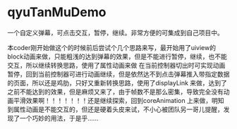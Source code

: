 # qyuTanMuDemo
一个自定义弹幕，可点击交互，暂停，继续。非常方便的可集成到自己项目中。


本coder刚开始做这个的时候前后尝试个几个思路来写，最开始用了uiview的block动画来做，只能粗浅的达到弹幕的效果，但是不能进行暂停，继续，也不能交互，所以继续转换思路，使用了属性动画来做
在当前控制器切出时可实现动画暂停，回到当前控制器可进行动画继续，但是依然达不到点击弹幕推入带指定数据的页面，所以还是鸡肋，只好又重新转换思路，使用了displayLink
来做，达到了之前不能达到的效果，但是麻烦又来了，由于帧数不是那么密集，导致完全没有动画平滑效果啊！！！！！！！还是继续探索，回到coreAnimation
上来做，明知到属性动画是不能交互的，但还是硬着头皮来试，不小心被团队另一哥儿提醒，发现了一个巧妙的用法，于是乎……



